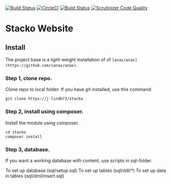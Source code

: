 [![Build Status](https://travis-ci.com/j-lindb73/stacko.svg?branch=main)](https://travis-ci.com/github/j-lindb73/stacko)
[![CircleCI](https://circleci.com/gh/j-lindb73/stacko.svg?style=svg)](https://circleci.com/gh/j-lindb73/stacko/)
[![Build Status](https://scrutinizer-ci.com/g/j-lindb73/stacko/badges/build.png?b=main)](https://scrutinizer-ci.com/g/j-lindb73/stacko/build-status/main)
[![Scrutinizer Code Quality](https://scrutinizer-ci.com/g/j-lindb73/stacko/badges/quality-score.png?b=main)](https://scrutinizer-ci.com/g/j-lindb73/stacko/?branch=main)

# Stacko Website

Install 
------------------------------------
The project base is a light-weight installation of of `[anax/anax](https://github.com/canax/anax)`.


### Step 1, clone repo.

Clone repo to local folder. 
If you have git installed, use this command:

```
git clone https://j-lindb73/stacko
```


### Step 2, install using composer.

Install the module using composer.

```
cd stacko
composer install
```


### Step 3, database.

If you want a working database with content, use scripts in sql-folder.

To set up database (sql/setup.sql)
To set up tables (sql/ddl/*)
To set up data in tables (sql/dml/insert.sql)




